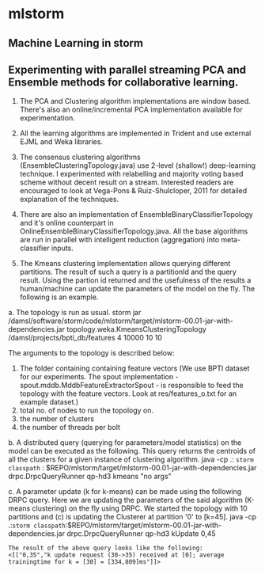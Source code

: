 mlstorm
=======

Machine Learning in storm
------------------------------------
Experimenting with parallel streaming PCA and Ensemble methods for collaborative learning.
---------------------------------------------------------------------------------------------------------------------------



1. The PCA and Clustering algorithm implementations are window based. There's also an online/incremental PCA implementation available for experimentation.

2. All the learning algorithms are implemented in Trident and use external EJML and Weka libraries.

3. The consensus clustering algorithms (EnsembleClusteringTopology.java) use 2-level (shallow!) deep-learning technique. I experimented with relabelling and majority voting based scheme without decent result on a stream. Interested readers are encouraged to look at Vega-Pons & Ruiz-Shulcloper, 2011 for detailed explanation of the techniques.  

4. There are also an implementation of EnsembleBinaryClassifierTopology and it's online counterpart in OnlineEnsembleBinaryClassifierTopology.java. All the base algorithms are run in parallel with intelligent reduction (aggregation) into meta-classifier inputs. 

5. The Kmeans clustering implementation allows querying different partitions. The result of such a query is a partitionId and the query result. Using the partion id returned and the usefulness of the results a human/machine can update the parameters of the model on the fly. The following is an example.

  a.  The topology is run as usual.
      storm jar /damsl/software/storm/code/mlstorm/target/mlstorm-00.01-jar-with-dependencies.jar topology.weka.KmeansClusteringTopology /damsl/projects/bpti_db/features 4 10000 10 10
         
   The arguments to the topology is described below:
   1. <directory> The folder containing containing feature vectors (We use BPTI dataset for our experiments. The spout  implementation - spout.mddb.MddbFeatureExtractorSpout - is responsible to feed the topology with the feature vectors. Look at res/features_o.txt for an example dataset.)
   2. <no of workers> total no. of nodes to run the topology on.
   3. <k> the number of clusters
   4. <parallelism> the number of threads per bolt


  b. A distributed query (querying for parameters/model statistics) on the model can be executed as the following. This query returns the centroids of all the clusters for a given instance of clustering algorithm.
     java -cp .: `storm classpath` : $REPO/mlstorm/target/mlstorm-00.01-jar-with-dependencies.jar drpc.DrpcQueryRunner qp-hd3 kmeans "no args" 

  c. A parameter update (k for k-means) can be made using the following DRPC query. Here we are updating the parameters of the said algorithm (K-means clustering) on the fly using DRPC. We started the topology with 10 partitions and (c) is updating the Clusterer at partition '0' to [k=45]. 
    java -cp .:`storm classpath`:$REPO/mlstorm/target/mlstorm-00.01-jar-with-dependencies.jar  drpc.DrpcQueryRunner qp-hd3 kUpdate 0,45

    The result of the above query looks like the following:
    <[["0,35","k update request (30->35) received at [0]; average trainingtime for k = [30] = [334,809]ms"]]>
       
       
